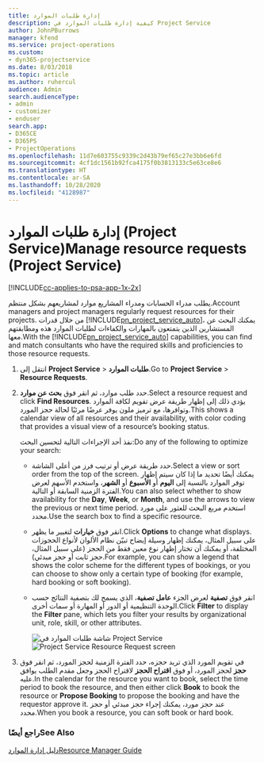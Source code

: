 ```yaml
---
title: إدارة طلبات الموارد
description: كيفية إدارة طلبات الموارد في Project Service
author: JohnPBurrows
manager: kfend
ms.service: project-operations
ms.custom:
- dyn365-projectservice
ms.date: 8/03/2018
ms.topic: article
ms.author: ruhercul
audience: Admin
search.audienceType:
- admin
- customizer
- enduser
search.app:
- D365CE
- D365PS
- ProjectOperations
ms.openlocfilehash: 11d7e603755c9339c2d43b79ef65c27e3bb6e6fd
ms.sourcegitcommit: 4cf1dc1561b92fca4175f0b3813133c5e63ce8e6
ms.translationtype: HT
ms.contentlocale: ar-SA
ms.lasthandoff: 10/28/2020
ms.locfileid: "4128987"
---
```

# <a name="manage-resource-requests-project-service"></a><span data-ttu-id="3efac-103">إدارة طلبات الموارد (Project Service)</span><span class="sxs-lookup"><span data-stu-id="3efac-103">Manage resource requests (Project Service)</span></span>

[!INCLUDE[cc-applies-to-psa-app-1x-2x](../includes/cc-applies-to-psa-app-1x-2x.md)]

<span data-ttu-id="3efac-104">يطلب مدراء الحسابات ومدراء المشاريع موارد لمشاريعهم بشكل منتظم.</span><span class="sxs-lookup"><span data-stu-id="3efac-104">Account managers and project managers regularly request resources for their projects.</span></span> <span data-ttu-id="3efac-105">من خلال قدرات [!INCLUDE[pn_project_service_auto](../includes/pn-project-service-auto.md)]، يمكنك البحث عن المستشارين الذين يتمتعون بالمهارات والكفاءات لطلبات الموارد هذه ومطابقتهم معها.</span><span class="sxs-lookup"><span data-stu-id="3efac-105">With the [!INCLUDE[pn_project_service_auto](../includes/pn-project-service-auto.md)] capabilities, you can find and match consultants who have the required skills and proficiencies to those resource requests.</span></span>  
  
1. <span data-ttu-id="3efac-106">انتقل إلى **Project Service** > **طلبات الموارد**.</span><span class="sxs-lookup"><span data-stu-id="3efac-106">Go to **Project Service** > **Resource Requests**.</span></span>  
  
2. <span data-ttu-id="3efac-107">حدد طلب موارد، ثم انقر فوق **بحث عن موارد**.</span><span class="sxs-lookup"><span data-stu-id="3efac-107">Select a resource request and click **Find Resources**.</span></span> <span data-ttu-id="3efac-108">يؤدي ذلك إلى إظهار طريقة عرض تقويم لكافة الموارد وتوافرها، مع ترميز ملون يوفر عرضًا مرئيًا لحالة حجز المورد.</span><span class="sxs-lookup"><span data-stu-id="3efac-108">This shows a calendar view of all resources and their availability, with color coding that provides a visual view of a resource’s booking status.</span></span>  
  
    <span data-ttu-id="3efac-109">نفذ أحد الإجراءات التالية لتحسين البحث:</span><span class="sxs-lookup"><span data-stu-id="3efac-109">Do any of the following to optimize your search:</span></span>  
  
   -   <span data-ttu-id="3efac-110">حدد طريقة عرض أو ترتيب فرز من أعلى الشاشة.</span><span class="sxs-lookup"><span data-stu-id="3efac-110">Select a view or sort order from the top of the screen.</span></span> <span data-ttu-id="3efac-111">يمكنك أيضًا تحديد ما إذا كان سيتم إظهار توفر الموارد بالنسبة إلى **اليوم** أو **الأسبوع** أو **الشهر**، واستخدم الأسهم لعرض الفترة الزمنية السابقة أو التالية.</span><span class="sxs-lookup"><span data-stu-id="3efac-111">You can also select whether to show availability for the **Day**, **Week**, or **Month**, and use the arrows to view the previous or next time period.</span></span> <span data-ttu-id="3efac-112">استخدم مربع البحث للعثور على مورد محدد.</span><span class="sxs-lookup"><span data-stu-id="3efac-112">Use the search box to find a specific resource.</span></span>  
  
   -   <span data-ttu-id="3efac-113">انقر فوق **خيارات** لتغيير ما يظهر.</span><span class="sxs-lookup"><span data-stu-id="3efac-113">Click **Options** to change what displays.</span></span> <span data-ttu-id="3efac-114">على سبيل المثال، يمكنك إظهار وسيلة إيضاح تبيّن نظام الألوان لأنواع الحجوزات المختلفة، أو يمكنك أن تختار إظهار نوع معين فقط من الحجز (على سبيل المثال، حجز ثابت أو حجز مبدئي).</span><span class="sxs-lookup"><span data-stu-id="3efac-114">For example, you can show a legend that shows the color scheme for the different types of bookings, or you can choose to show only a certain type of booking (for example, hard booking or soft booking).</span></span>  
  
   -   <span data-ttu-id="3efac-115">انقر فوق **تصفية** لعرض الجزء **عامل تصفية**، الذي يسمح لك بتصفية النتائج حسب الوحدة التنظيمية أو الدور أو المهارة أو سمات أخرى.</span><span class="sxs-lookup"><span data-stu-id="3efac-115">Click **Filter** to display the **Filter** pane, which lets you filter your results by organizational unit, role, skill, or other attributes.</span></span>  
  
       <span data-ttu-id="3efac-116">![شاشة طلبات الموارد في Project Service](../psa/media/project-service-resource-request-screen.png "شاشة طلبات الموارد في Project Service")</span><span class="sxs-lookup"><span data-stu-id="3efac-116">![Project Service Resource Request screen](../psa/media/project-service-resource-request-screen.png "Project Service Resource Request screen")</span></span>  
  
3. <span data-ttu-id="3efac-117">في تقويم المورد الذي تريد حجزه، حدد الفترة الزمنية لحجز المورد، ثم انقر فوق **حجز** لحجز المورد، أو فوق **اقتراح الحجز** لاقتراح الحجز وجعل مقدم الطلب‬ يوافق عليه.</span><span class="sxs-lookup"><span data-stu-id="3efac-117">In the calendar for the resource you want to book, select the time period to book the resource, and then either click **Book** to book the resource or **Propose Booking** to propose the booking and have the requestor approve it.</span></span> <span data-ttu-id="3efac-118">عند حجز مورد، يمكنك إجراء حجز مبدئي‬ أو حجز محدد‬.</span><span class="sxs-lookup"><span data-stu-id="3efac-118">When you book a resource, you can soft book or hard book.</span></span>  
  
### <a name="see-also"></a><span data-ttu-id="3efac-119">راجع أيضًا</span><span class="sxs-lookup"><span data-stu-id="3efac-119">See Also</span></span>  
 [<span data-ttu-id="3efac-120">دليل إدارة الموارد</span><span class="sxs-lookup"><span data-stu-id="3efac-120">Resource Manager Guide</span></span>](../psa/resource-manager-guide.md)
